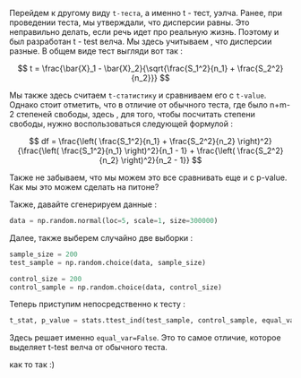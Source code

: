 Перейдем к другому виду `t-теста`, а именно t - тест, уэлча. 
Ранее, при проведении теста, мы утверждали, что дисперсии равны. Это неправильно делать, если речь идет про реальную жизнь. Поэтому и был разработан t - test велча. Мы здесь учитываем , что дисперсии разные. В общем виде тест выгляди вот так : 

$$
t = \frac{\bar{X}_1 - \bar{X}_2}{\sqrt{\frac{S_1^2}{n_1} + \frac{S_2^2}{n_2}}} 
$$

Мы также здесь считаем `t-статистику` и сравниваем его с `t-value`. Однако стоит отметить, что в отличие от обычного теста,  где было n+m-2 степеней свободы, здесь , для того, чтобы посчитать степени свободы, нужно воспользоваться следующей формулой : 

$$
df = \frac{\left( \frac{S_1^2}{n_1} + \frac{S_2^2}{n_2} \right)^2}{\frac{\left( \frac{S_1^2}{n_1} \right)^2}{n_1 - 1} + \frac{\left( \frac{S_2^2}{n_2} \right)^2}{n_2 - 1}}
$$

Также не забываем, что мы можем это все сравнивать еще и с p-value. 
Как мы это можем сделать на питоне? 

Также, давайте сгенерируем данные : 

```python
data = np.random.normal(loc=5, scale=1, size=300000) 
```

Далее, также выберем случайно две выборки : 

```python
sample_size = 200
test_sample = np.random.choice(data, sample_size)

control_size = 200
control_sample = np.random.choice(data, control_size)
```

Теперь приступим непосредственно к тесту : 

```python
t_stat, p_value = stats.ttest_ind(test_sample, control_sample, equal_var=False, alternative='two-sided')
```

Здесь решает именно `equal_var=False`. Это то самое отличие, которое выделяет t-test велча от обычного теста. 

как то так :)